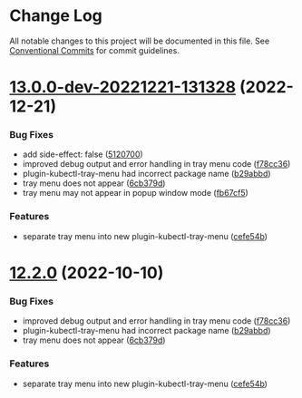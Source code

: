 # Change Log

All notable changes to this project will be documented in this file.
See [Conventional Commits](https://conventionalcommits.org) for commit guidelines.

# [13.0.0-dev-20221221-131328](https://github.com/IBM/kui/compare/v4.5.0...v13.0.0-dev-20221221-131328) (2022-12-21)


### Bug Fixes

* add side-effect: false ([5120700](https://github.com/IBM/kui/commit/5120700))
* improved debug output and error handling in tray menu code ([f78cc36](https://github.com/IBM/kui/commit/f78cc36))
* plugin-kubectl-tray-menu had incorrect package name ([b29abbd](https://github.com/IBM/kui/commit/b29abbd))
* tray menu does not appear ([6cb379d](https://github.com/IBM/kui/commit/6cb379d))
* tray menu may not appear in popup window mode ([fb67cf5](https://github.com/IBM/kui/commit/fb67cf5))


### Features

* separate tray menu into new plugin-kubectl-tray-menu ([cefe54b](https://github.com/IBM/kui/commit/cefe54b))





# [12.2.0](https://github.com/IBM/kui/compare/v4.5.0...v12.2.0) (2022-10-10)


### Bug Fixes

* improved debug output and error handling in tray menu code ([f78cc36](https://github.com/IBM/kui/commit/f78cc36))
* plugin-kubectl-tray-menu had incorrect package name ([b29abbd](https://github.com/IBM/kui/commit/b29abbd))
* tray menu does not appear ([6cb379d](https://github.com/IBM/kui/commit/6cb379d))


### Features

* separate tray menu into new plugin-kubectl-tray-menu ([cefe54b](https://github.com/IBM/kui/commit/cefe54b))
